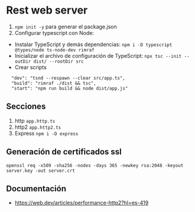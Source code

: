 # Rest web server

1. ```npm init -y``` para generar el package.json
2. Configurar typescript con Node:
- Instalar TypeScript y demás dependencias: ```npm i -D typescript @types/node ts-node-dev rimraf```
- Inicializar el archivo de configuración de TypeScript: ```npx tsc --init --outDir dist/ --rootDir src```
- Crear scripts
```
  "dev": "tsnd --respawn --clear src/app.ts",
  "build": "rimraf ./dist && tsc",
  "start": "npm run build && node dist/app.js"
```

## Secciones
1. http ```app.http.ts```
2. http2 ```app.http2.ts```
3. Express ```npm i -D express```

## Generación de certificados ssl
```openssl req -x509 -sha256 -nodes -days 365 -newkey rsa:2048 -keyout server.key -out server.crt```

## Documentación
- https://web.dev/articles/performance-http2?hl=es-419